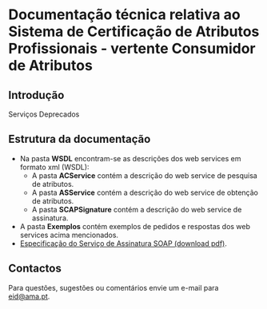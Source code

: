 # Documentação técnica relativa ao Sistema de Certificação de Atributos Profissionais - vertente Consumidor de Atributos


## Introdução
Serviços Deprecados

## Estrutura da documentação

* Na pasta **WSDL** encontram-se as descrições dos web services em formato xml (WSDL):
	* A pasta **ACService** contém a descrição do web service de pesquisa de atributos.
	* A pasta **ASService** contém a descrição do web service de obtenção de atributos.
	* A pasta **SCAPSignature** contém a descrição do web service de assinatura. 
* A pasta **Exemplos** contém exemplos de pedidos e respostas dos web services acima mencionados.
* [Especificação do Serviço de Assinatura SOAP (download pdf)](https://amagovpt.github.io/doc-SCAP-Consumidores/Serviços%20;Deprecados/SCAP&#32;-&#32;Servico&#32;de&#32;Assinatura.pdf).

## Contactos
Para questões, sugestões ou comentários envie um e-mail para eid@ama.pt.
